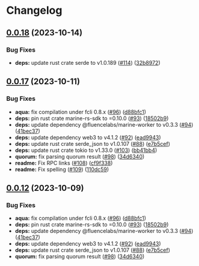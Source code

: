 # Changelog

## [0.0.18](https://github.com/fluencelabs/fRPC-Substrate/compare/v0.0.17...v0.0.18) (2023-10-14)


### Bug Fixes

* **deps:** update rust crate serde to v1.0.189 ([#114](https://github.com/fluencelabs/fRPC-Substrate/issues/114)) ([32b8972](https://github.com/fluencelabs/fRPC-Substrate/commit/32b8972a8f1137f742657e47871f82842e0db12c))

## [0.0.17](https://github.com/fluencelabs/fRPC-Substrate/compare/v0.0.16...v0.0.17) (2023-10-11)


### Bug Fixes

* **aqua:** fix compilation under fcli 0.8.x ([#96](https://github.com/fluencelabs/fRPC-Substrate/issues/96)) ([d88bfc1](https://github.com/fluencelabs/fRPC-Substrate/commit/d88bfc143ce294db5f10ee67b74447698e6e20c0))
* **deps:** pin rust crate marine-rs-sdk to =0.10.0 ([#93](https://github.com/fluencelabs/fRPC-Substrate/issues/93)) ([18502b9](https://github.com/fluencelabs/fRPC-Substrate/commit/18502b9ebf175ae9d827d80a27c6dde74eaa2408))
* **deps:** update dependency @fluencelabs/marine-worker to v0.3.3 ([#94](https://github.com/fluencelabs/fRPC-Substrate/issues/94)) ([41bec37](https://github.com/fluencelabs/fRPC-Substrate/commit/41bec3789c8d6846050c4e92bc7c8236ee3639eb))
* **deps:** update dependency web3 to v4.1.2 ([#92](https://github.com/fluencelabs/fRPC-Substrate/issues/92)) ([ead9943](https://github.com/fluencelabs/fRPC-Substrate/commit/ead994324f301f495e0ccae9a5f211666f99a775))
* **deps:** update rust crate serde_json to v1.0.107 ([#88](https://github.com/fluencelabs/fRPC-Substrate/issues/88)) ([e7b5cef](https://github.com/fluencelabs/fRPC-Substrate/commit/e7b5cefac867abc8b24fc85657212b131cb79f76))
* **deps:** update rust crate tokio to v1.33.0 ([#103](https://github.com/fluencelabs/fRPC-Substrate/issues/103)) ([bb41bb4](https://github.com/fluencelabs/fRPC-Substrate/commit/bb41bb4b49c987bd2bc94af015c16e35b13477ce))
* **quorum:** fix parsing quorum result ([#98](https://github.com/fluencelabs/fRPC-Substrate/issues/98)) ([34d6340](https://github.com/fluencelabs/fRPC-Substrate/commit/34d6340c5efc890ee334711154c0bd02959fe038))
* **readme:** Fix RPC links ([#108](https://github.com/fluencelabs/fRPC-Substrate/issues/108)) ([cf9f338](https://github.com/fluencelabs/fRPC-Substrate/commit/cf9f3384c6f07fcbc5253e120bfa5c149a4de30e))
* **readme:** Fix spelling ([#109](https://github.com/fluencelabs/fRPC-Substrate/issues/109)) ([110dc59](https://github.com/fluencelabs/fRPC-Substrate/commit/110dc595cd99af142ac50cbc537662c4d995a346))

## [0.0.12](https://github.com/fluencelabs/fRPC-Substrate/compare/v0.0.11...v0.0.12) (2023-10-09)


### Bug Fixes

* **aqua:** fix compilation under fcli 0.8.x ([#96](https://github.com/fluencelabs/fRPC-Substrate/issues/96)) ([d88bfc1](https://github.com/fluencelabs/fRPC-Substrate/commit/d88bfc143ce294db5f10ee67b74447698e6e20c0))
* **deps:** pin rust crate marine-rs-sdk to =0.10.0 ([#93](https://github.com/fluencelabs/fRPC-Substrate/issues/93)) ([18502b9](https://github.com/fluencelabs/fRPC-Substrate/commit/18502b9ebf175ae9d827d80a27c6dde74eaa2408))
* **deps:** update dependency @fluencelabs/marine-worker to v0.3.3 ([#94](https://github.com/fluencelabs/fRPC-Substrate/issues/94)) ([41bec37](https://github.com/fluencelabs/fRPC-Substrate/commit/41bec3789c8d6846050c4e92bc7c8236ee3639eb))
* **deps:** update dependency web3 to v4.1.2 ([#92](https://github.com/fluencelabs/fRPC-Substrate/issues/92)) ([ead9943](https://github.com/fluencelabs/fRPC-Substrate/commit/ead994324f301f495e0ccae9a5f211666f99a775))
* **deps:** update rust crate serde_json to v1.0.107 ([#88](https://github.com/fluencelabs/fRPC-Substrate/issues/88)) ([e7b5cef](https://github.com/fluencelabs/fRPC-Substrate/commit/e7b5cefac867abc8b24fc85657212b131cb79f76))
* **quorum:** fix parsing quorum result ([#98](https://github.com/fluencelabs/fRPC-Substrate/issues/98)) ([34d6340](https://github.com/fluencelabs/fRPC-Substrate/commit/34d6340c5efc890ee334711154c0bd02959fe038))
